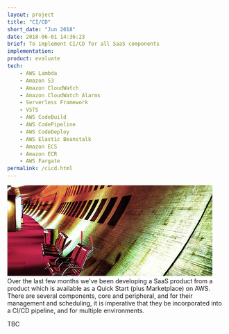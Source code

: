 ```yaml
---
layout: project
title: "CI/CD"
short_date: "Jun 2018"
date: 2018-06-01 14:36:23
brief: To implement CI/CD for all SaaS components
implementation: 
product: evaluate
tech:
    - AWS Lambda    
    - Amazon S3
    - Amazon CloudWatch
    - Amazon CloudWatch Alarms
    - Serverless Framework
    - VSTS
    - AWS CodeBuild
    - AWS CodePipeline
    - AWS CodeDeploy
    - AWS Elastic Beanstalk
    - Amazon ECS
    - Amazon ECR
    - AWS Fargate
permalink: /cicd.html
---
```

<span class="image featured"><img src="/images/pic02.jpg" alt=""></span>
Over the last few months we've been developing a SaaS product from a product which is available as a Quick Start (plus  Marketplace) on AWS.  There are several components, core and peripheral, and for their management and scheduling, it is imperative that they be incorporated into a CI/CD pipeline, and for multiple environments.

TBC